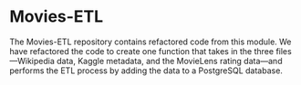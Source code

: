# Movies-ETL
The Movies-ETL repository contains refactored code from this module. We have refactored the code to create one function that takes in the three files—Wikipedia data, Kaggle metadata, and the MovieLens rating data—and performs the ETL process by adding the data to a PostgreSQL database.
